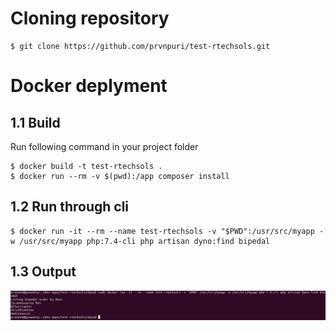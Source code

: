 # Cloning repository
```
$ git clone https://github.com/prvnpuri/test-rtechsols.git
```

# Docker deplyment

## 1.1 Build

Run following command in your project folder

```
$ docker build -t test-rtechsols .
$ docker run --rm -v $(pwd):/app composer install
```


## 1.2 Run through cli

```
$ docker run -it --rm --name test-rtechsols -v "$PWD":/usr/src/myapp -w /usr/src/myapp php:7.4-cli php artisan dyno:find bipedal
```

## 1.3 Output 

![alt text](https://raw.githubusercontent.com/prvnpuri/test-rtechsols/master/Screenshot%20from%202021-08-18%2022-01-42.png)